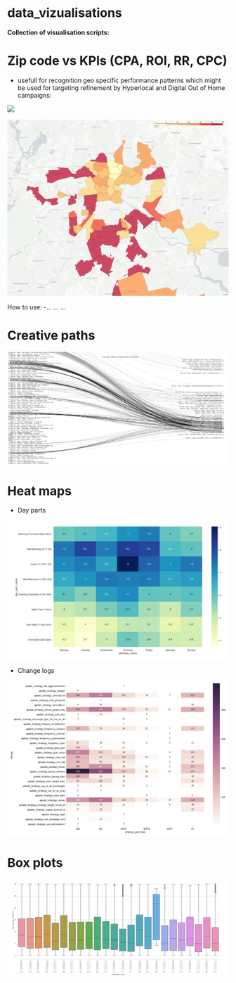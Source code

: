 # data_vizualisations

**Collection of visualisation scripts:**

# Zip code vs KPIs (CPA, ROI, RR, CPC)

- usefull for recognition geo specific performance patterns which might be used for targeting refinement by Hyperlocal and Digital Out of Home campaigns:

![](zip_code.png)

![](zip_berlin.png)

How to use: 
-...
...
...

# Creative paths

![](creative_paths.PNG)


# Heat maps 

- Day parts

![](day_parts.png)


- Change logs

![](change_log.png)



# Box plots

![](ttc.png)





